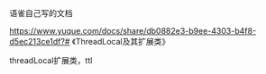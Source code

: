 语雀自己写的文档

https://www.yuque.com/docs/share/db0882e3-b9ee-4303-b4f8-d5ec213ce1df?# 《ThreadLocal及其扩展类》

threadLocal扩展类，ttl
